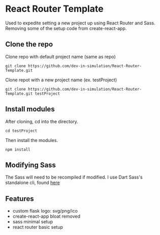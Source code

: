 # React Router Template

Used to expedite setting a new project up using React Router and Sass. Removing some of the setup code from create-react-app.

## Clone the repo

Clone repo with default project name (same as repo)

```
git clone https://github.com/dev-in-simulation/React-Router-Template.git
```

Clone repot with a new project name (ex. testProject)

```
git clone https://github.com/dev-in-simulation/React-Router-Template.git testProject
```

## Install modules

After cloning, cd into the directory.

```
cd testProject
```

Then install the modules.

```
npm install
```

## Modifying Sass

The Sass will need to be recompiled if modified. I use Dart Sass's standalone cli, found [here](https://sass-lang.com/install)

## Features

- custom flask logo: svg/png/ico
- create-react-app bloat removed
- sass minimal setup
- react router basic setup
